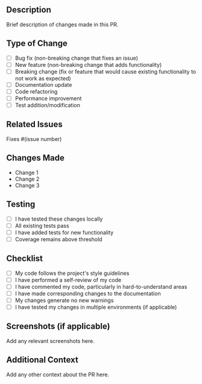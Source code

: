 ## Description

Brief description of changes made in this PR.

## Type of Change

- [ ] Bug fix (non-breaking change that fixes an issue)
- [ ] New feature (non-breaking change that adds functionality)
- [ ] Breaking change (fix or feature that would cause existing functionality to not work as expected)
- [ ] Documentation update
- [ ] Code refactoring
- [ ] Performance improvement
- [ ] Test addition/modification

## Related Issues

Fixes #(issue number)

## Changes Made

- Change 1
- Change 2
- Change 3

## Testing

- [ ] I have tested these changes locally
- [ ] All existing tests pass
- [ ] I have added tests for new functionality
- [ ] Coverage remains above threshold

## Checklist

- [ ] My code follows the project's style guidelines
- [ ] I have performed a self-review of my code
- [ ] I have commented my code, particularly in hard-to-understand areas
- [ ] I have made corresponding changes to the documentation
- [ ] My changes generate no new warnings
- [ ] I have tested my changes in multiple environments (if applicable)

## Screenshots (if applicable)

Add any relevant screenshots here.

## Additional Context

Add any other context about the PR here.
